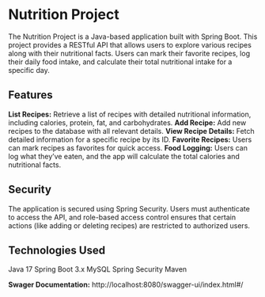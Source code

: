 # Nutrition Project
The Nutrition Project is a Java-based application built with Spring Boot. This project provides a RESTful API that allows users to explore various recipes along with their nutritional facts. Users can mark their favorite recipes, log their daily food intake, and calculate their total nutritional intake for a specific day.
## Features
**List Recipes:** Retrieve a list of recipes with detailed nutritional information, including calories, protein, fat, and carbohydrates.
**Add Recipe:** Add new recipes to the database with all relevant details.
**View Recipe Details:** Fetch detailed information for a specific recipe by its ID.
**Favorite Recipes:** Users can mark recipes as favorites for quick access.
**Food Logging:** Users can log what they’ve eaten, and the app will calculate the total calories and nutritional facts.
## Security
The application is secured using Spring Security. Users must authenticate to access the API, and role-based access control ensures that certain actions (like adding or deleting recipes) are restricted to authorized users.

## Technologies Used
Java 17
Spring Boot 3.x
MySQL
Spring Security
Maven

**Swager Documentation:** http://localhost:8080/swagger-ui/index.html#/
